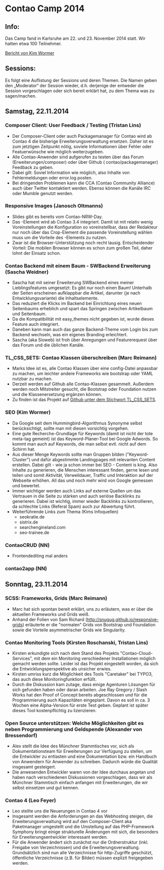 # Contao Camp 2014

## Info:

Das Camp fand in Karlsruhe am 22. und 23. November 2014 statt. Wir hatten etwa 100 Teilnehmer.

[Bericht von Kim Wormer](https://www.heartcodiert.de/blog/artikel/contao-camp-2014-karlsruhe.html)

## Sessions:

Es folgt eine Auflistung der Sessions und deren Themen. Die Namen geben den
„Moderator“ der Session wieder, d.h. derjenige der entweder die Session
vorgeschlagen oder sich bereit erklärt hat, zu dem Thema was zu sagen/machen.

## Samstag, 22.11.2014

### Composer Client: User Feedback / Testing (Tristan Lins)

* Der Composer-Client oder auch Packagemanager für Contao wird ab Contao 4 die bisherige Erweiterungsverwaltung
  ersetzen. Daher ist es zum jetztigen Zeitpunkt nötig, soviele Informationen über Fehler oder Featuerwünsche wie
  möglich weiterzugeben.
* Alle Contao-Anwender sind aufgerufen zu testen über das Forum (Erweiterungen/composer) oder über Github (
  contao/packagemanager) Feedback zu geben.
* Dabei gilt: Soviel Information wie möglich, also Inhalte von Fehlermeldungen oder error.log posten.
* Bei dringenden Problemen kann die CCA (Contao Community Alliance) auch über Twitter kontaktiert werden. Ebenso können
  die Kanäle IRC oder Mumble genutzt werden.

### Responsive Images (Janosch Oltmanns)

* Slides gibt es bereits vom Contao-NRW-Day.
* Das <picture>-Element wird ab Contao 3.4 integriert. Damit ist mit relativ wenig Voreinstellungen die Konfiguration so
  voreinstellbar, dass der Redakteur nur noch über das Crop-Element die passende Voreinstellung wählen muss um die
  Vorteile des <picture>-Elements zu nutzen.
* Zwar ist die Browser-Unterstützung noch recht lausig. Entscheidender Vorteil: Die mobilen Browser können es schon zum
  großen Teil, daher lohnt der Einsatz schon.

### Contao Backend mit einem Baum - SWBackend Erweiterung (Sascha Weidner)

* Sascha hat mit seiner Erweiterung SWBackend eines meiner Lieblingsfeatures umgesetzt: Es gibt nur noch einen Baum!
  Unterhalb der Seiten erscheinen aufklappbar die Artikel, darunter (je nach Entwicklungsvariante) die Inhaltselemente.
* Das reduziert die Klicks im Backend bei Einrichtung eines neuen Seitenbaums erheblich und spart das Springen zwischen
  Artikelbaum und Seitenbaum.
* Da die Kompatibilität mit easy_themes nicht gegeben ist, wurde dieses Feature auch integriert.
* Daneben kann man auch das ganze Backend-Theme vom Login bis zum Backend wechseln, was ein eigenes Branding
  erleichtert.
* Sascha (aka Sioweb) ist froh über Anregungen und Featurerequest über das Forum und die üblichen Kanäle.

### TL_CSS_SETS: Contao Klassen überschreiben (Marc Reimann)

* Marks Idee ist es, alle Contao Klassen über eine config-Datei anpassbar zu machen, um leichter andere Frameworks wie
  bootstrap oder YAML nutzbar zu machen.
* Derzeit werden auf Github alle Contao-Klassen gesammelt. Außerdem werden noch Mitstreiter gesucht, die Bootstrap oder
  Foundation nutzen und die Klassenersetzung ergänzen können.
* Zu finden ist das Projekt
  auf [Github unter dem Stichwort TL_CSS_SETS](https://gist.github.com/MacKP/9c78cf586db37cf53ce0).

### SEO (Kim Wormer)

* Da Google seit dem Hummingbird-Algorithmus Synonyme selbst berücksichtigt, sollte man mit diesen vorsichtig vorgehen.
* Eine gute Recherche-Grundlage für Keywords (damit ist nicht der tote meta-tag gemeint) ist das Keyword-Planer-Tool bei
  Google Adwords. So kommt man auch auf Keywords, die man selbst evtl. nicht auf dem Schirm hat.
* Aus dieser Menge Keywords sollte man Gruppen bilden ("Keyword-Cluster") und dafür abgestimmte Landingpages mit
  relevanten Content erstellen. Dabei gilt - wie ja schon immer bei SEO - Content is king. Also Inhalte zu generieren,
  die Menschen interessant finden, gerne lesen und teilen und somit Aktivität, Verweildauer, Traffic und Interaktion auf
  der Webseite erhöhen. All das und noch mehr wird von Google gemessen und bewertet.
* Immer wichtiger werden auch Links auf externe Quellen um das Vertrauen in die Seite zu stärken und auch seriöse
  Backlinks zu generieren. Dabei ist wichtig, immer wieder Backlinks zu kontrollieren, da schlechte Links (Referal Spam)
  auch zur Abwertung führt.
* Weiterführende Links zum Thema (Kims Infoquellen)
    * seokratie.de
    * sistrix.de
    * searchengineland.com
    * seo-trainee.de

### ContaoCRUD (NN)

* Frontendediting mal anders

### contao2app (NN)


## Sonntag, 23.11.2014

### SCSS: Frameworks, Grids (Marc Reimann)

* Marc hat sich spontan bereit erklärt, uns zu erläutern, was er über die aktuellen Frameworks und Grids weiß.
* Anhand der Folien von Sam Richard (http://snugug.github.io/responsive-grids) erläuterte er die "normalen" Grids von
  Bootstrap und Foundation sowie die Vorteile asymmetrischer Grids wie Singularity.

### Contao Monitoring Tools (Kirsten Roschanski, Tristan Lins)

* Kirsten erkundigte sich nach dem Stand des Projekts "Contao-Cloud-Services", mit dem ein Monitoring verschiedener
  Installationen möglich gemacht werden sollte. Leider ist das Projekt eingestellt worden, da sich die
  Entwicklungsperspektive als unsicher erwies.
* Kirsten umriss kurz die Möglichkeit des Tools "Caretaker" bei TYPO3, das auch diese Monitoringfunktion erfüllt.
* Durch die Diskussion kam zutage, dass einige Agenturen Lösungen für sich gefunden haben oder daran arbeiten. Joe Ray
  Gregory / Slash Works hat den Proof of Concept bereits abgeschlossen und für die Programmierung auch Kapazitäten
  eingeplant. Davon es soll in ca. 3 Wochen eine Alpha-Version für erste Test geben. Geplant ist später dieses Tool
  kostenpflichtig zu lizenzieren.

### Open Source unterstützen: Welche Möglichkeiten gibt es neben Programmierung und Geldspende (Alexander von Bressendorf)

* Alex stellt die Idee des Münchner Stammtisches vor, sich als Dokumentationsteam für Erweiterungen zur Verfügung zu
  stellen, um die Entwickler zu entlasten und eine Dokumentation bzw. ein Handbuch von Anwendern für Anwender zu
  schreiben. Dadurch würde die Qualität insgesamt gesteigert.
* Die anwesenden Entwickler waren von der Idee durchaus angetan und haben nach verschiedenen Diskussionen vorgeschlagen,
  dass wir als Münchner Stammtisch einfach anfangen mit Erweiterungen, die wir selbst einsetzen und gut kennen.

### Contao 4 (Leo Feyer)

* Leo stellte uns die Neuerungen in Contao 4 vor
* Insgesamt werden die Anforderungen an das Webhosting steigen, die Erweiterungsverwaltung wird auf den Composer-Client
  aka Paketmanager umgestellt und die Umstellung auf das PHP-Framework Symphony bringt einige strukturelle Änderungen
  mit sich, die besonders für Erweiterungsentwickler interessant werden.
* Für die Anwender ändert sich zunächst nur die Ordnerstruktur (inkl. Freigabe von Verzeichnissen) und die
  Erweiterungsverwaltung. Grundsätzlich sind nun alle Verzeichnisse für http-Zugriffe geschützt, öffentliche
  Verzeichnisse (z.B. für Bilder) müssen explizit freigegeben werden.

